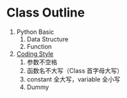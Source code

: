 # Class Outline

1. Python Basic
   1. Data Structure
   2. Function
2. [Coding Style](https://docs.python.org/3.7/tutorial/controlflow.html#intermezzo-coding-style)
   1. 参数不空格
   2. 函数名不大写（Class 首字母大写）
   3. constant 全大写，variable 全小写
   4. Dummy

